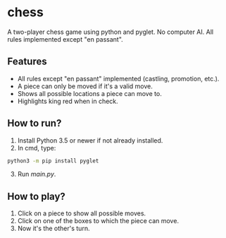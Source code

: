 # chess

A two-player chess game using python and pyglet. No computer AI. All rules implemented except "en passant".

## Features
- All rules except "en passant" implemented (castling, promotion, etc.).
- A piece can only be moved if it's a valid move.
- Shows all possible locations a piece can move to.
- Highlights king red when in check.

## How to run?
1. Install Python 3.5 or newer if not already installed.
2. In cmd, type:
```cmd
python3 -m pip install pyglet
```
3. Run *main.py*.

## How to play?
1. Click on a piece to show all possible moves.
2. Click on one of the boxes to which the piece can move.
3. Now it's the other's turn.